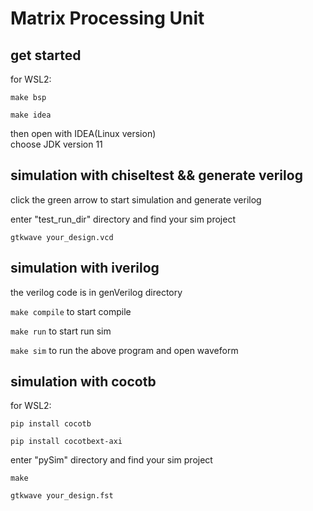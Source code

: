 # Matrix Processing Unit
## get started
for WSL2:  

`make bsp`  

`make idea`  

then open with IDEA(Linux version)  
choose JDK version 11
## simulation with chiseltest && generate verilog
click the green arrow to start simulation and generate verilog

enter "test_run_dir" directory and find your sim project

`gtkwave your_design.vcd`
## simulation with iverilog
the verilog code is in genVerilog directory

`make compile` to start compile

`make run`     to start run sim

`make sim`     to run the above program and open waveform
## simulation with cocotb
for WSL2:

`pip install cocotb`

`pip install cocotbext-axi`

enter "pySim" directory and find your sim project

`make`

`gtkwave your_design.fst`



